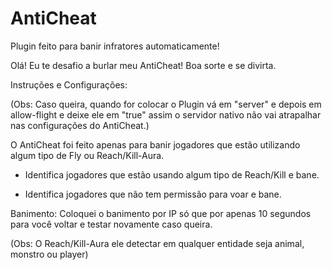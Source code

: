 # AntiCheat
Plugin feito para banir infratores automaticamente!

Olá! Eu te desafio a burlar meu AntiCheat! Boa sorte e se divirta.

Instruções e Configurações:

(Obs: Caso queira, quando for colocar o Plugin vá em "server" e depois em allow-flight e deixe ele em "true" assim o servidor nativo não vai atrapalhar nas configurações do AntiCheat.)

O AntiCheat foi feito apenas para banir jogadores que estão utilizando algum tipo de Fly ou Reach/Kill-Aura.

- Identifica jogadores que estão usando algum tipo de Reach/Kill e bane.

- Identifica jogadores que não tem permissão para voar e bane.

Banimento: Coloquei o banimento por IP só que por apenas 10 segundos para você voltar e testar novamente caso queira. 

(Obs: O Reach/Kill-Aura ele detectar em qualquer entidade seja animal, monstro ou player)

